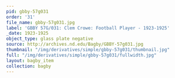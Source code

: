 ```yaml
---
pid: gbby-57g031
order: '31'
file_name: gbby-57g031.jpg
label: 'GBBY 57G/031: Clem Crowe: Football Player - 1923-1925'
_date: 1923-1925
object_type: glass plate negative
source: http://archives.nd.edu/Bagby/GBBY-57g031.jpg
thumbnail: "/img/derivatives/simple/gbby-57g031/thumbnail.jpg"
full: "/img/derivatives/simple/gbby-57g031/fullwidth.jpg"
layout: bagby_item
collection: bagby
---
```

